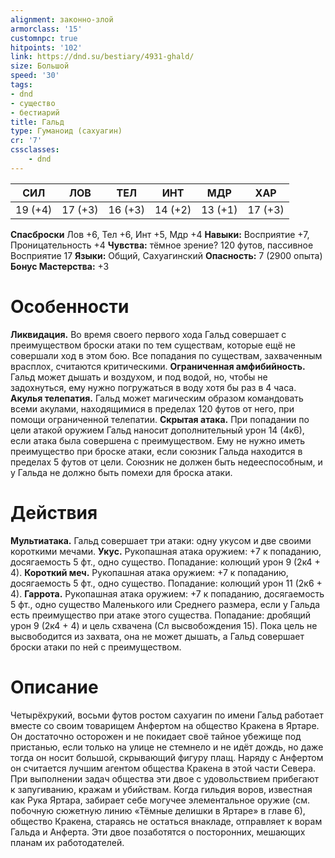 ```yaml
---
alignment: законно-злой
armorclass: '15'
customnpc: true
hitpoints: '102'
link: https://dnd.su/bestiary/4931-ghald/
size: Большой
speed: '30'
tags:
- dnd
- существо
- бестиарий
title: Гальд
type: Гуманоид (сахуагин)
cr: '7'
cssclasses:
    - dnd
---
```



| СИЛ | ЛОВ | ТЕЛ | ИНТ | МДР | ХАР |
|---|---|---|---|---|---|
| 19 (+4) | 17 (+3) | 16 (+3) | 14 (+2) | 13 (+1) | 17 (+3) |
**Спасброски** Лов +6, Тел +6, Инт +5, Мдр +4
**Навыки:** Восприятие +7, Проницательность +4
**Чувства:** тёмное зрение? 120 футов, пассивное Восприятие 17
**Языки:** Общий, Сахуагинский
**Опасность:** 7 (2900 опыта)
**Бонус Мастерства:** +3


# Особенности
**Ликвидация.** Во время своего первого хода Гальд совершает с преимуществом броски атаки по тем существам, которые ещё не совершали ход в этом бою. Все попадания по существам, захваченным врасплох, считаются критическими.
**Ограниченная амфибийность.** Гальд может дышать и воздухом, и под водой, но, чтобы не задохнуться, ему нужно погружаться в воду хотя бы раз в 4 часа.
**Акулья телепатия.** Гальд может магическим образом командовать всеми акулами, находящимися в пределах 120 футов от него, при помощи ограниченной телепатии.
**Скрытая атака.** При попадании по цели атакой оружием Гальд наносит дополнительный урон 14 (4к6), если атака была совершена с преимуществом. Ему не нужно иметь преимущество при броске атаки, если союзник Гальда находится в пределах 5 футов от цели. Союзник не должен быть недееспособным, и у Гальда не должно быть помехи для броска атаки.


# Действия
**Мультиатака.** Гальд совершает три атаки: одну укусом и две своими короткими мечами.
**Укус.** Рукопашная атака оружием: +7 к попаданию, досягаемость 5 фт., одно существо. Попадание: колющий урон 9 (2к4 + 4).
**Короткий меч.** Рукопашная атака оружием: +7 к попаданию, досягаемость 5 фт., одно существо. Попадание: колющий урон 11 (2к6 + 4).
**Гаррота.** Рукопашная атака оружием: +7 к попаданию, досягаемость 5 фт., одно существо Маленького или Среднего размера, если у Гальда есть преимущество при атаке этого существа. Попадание: дробящий урон 9 (2к4 + 4) и цель схвачена (Сл высвобождения 15). Пока цель не высвободится из захвата, она не может дышать, а Гальд совершает броски атаки по ней с преимуществом.


# Описание
Четырёхрукий, восьми футов ростом сахуагин по имени Гальд работает вместе со своим товарищем Анфертом на общество Кракена в Яртаре. Он достаточно осторожен и не покидает своё тайное убежище под пристанью, если только на улице не стемнело и не идёт дождь, но даже тогда он носит большой, скрывающий фигуру плащ. Наряду с Анфертом он считается лучшим агентом общества Кракена в этой части Севера. При выполнении задач общества эти двое с удовольствием прибегают к запугиванию, кражам и убийствам. Когда гильдия воров, известная как Рука Яртара, забирает себе могучее элементальное оружие (см. побочную сюжетную линию «Тёмные делишки в Яртаре» в главе 6), общество Кракена, стараясь не остаться внакладе, отправляет к ворам Гальда и Анферта. Эти двое позаботятся о посторонних, мешающих планам их работодателей.